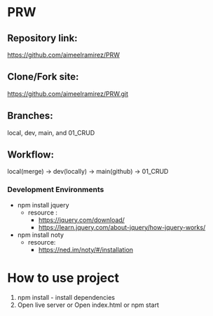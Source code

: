 # PRW

## Repository link:

https://github.com/aimeelramirez/PRW

## Clone/Fork site:

https://github.com/aimeelramirez/PRW.git

## Branches:

local, dev, main, and 01_CRUD

## Workflow:

local(merge) -> dev(locally) -> main(github) -> 01_CRUD

### Development Environments

- npm install jquery
  - resource :
    - https://jquery.com/download/
    - https://learn.jquery.com/about-jquery/how-jquery-works/
- npm install noty
  - resource:
    - https://ned.im/noty/#/installation

# How to use project

1. npm install - install dependencies
2. Open live server or Open index.html or npm start
